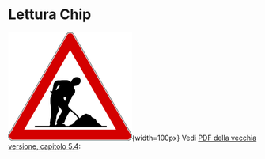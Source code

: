 # Lettura Chip

![Lavori in corso](../../img/lavori_in_corso.png){width=100px}
Vedi [PDF della vecchia versione, capitolo 5.4](../../gestione_gara_org/inc/Istruzioni_OL_einzel_per_TMO_v2_4.pdf): 
